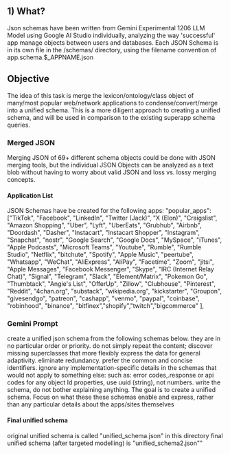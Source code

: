 
## 1) What?

Json schemas have been written from Gemini Experimental 1206 LLM Model using Google AI Studio individually, analyzing the way 'successful' app manage objects between users and databases. Each JSON Schema is in its own file in the /schemas/ directory, using the filename convention of app.schema.$_APPNAME.json

## Objective

The idea of this task is merge the lexicon/ontology/class object of many/most popular web/network applications to condense/convert/merge into a unified schema. This is a more diligent approach to creating a unified schema, and will be used in comparison to the existing superapp schema queries.

### Merged JSON

Merging JSON of 69+ different schema objects could be done with JSON merging tools, but the individual JSON Objects can be analyzed as a text blob without having to worry about valid JSON and loss vs. lossy merging concepts.

#### Application List

JSON Schemas have be created for the following apps:
"popular_apps":
["TikTok",
"Facebook",
"LinkedIn",
"Twitter (Jack)",
"X (Elon)",
"Craigslist",
"Amazon Shopping",
"Uber",
"Lyft",
"UberEats",
"Grubhub",
"Airbnb",
"Doordash",
"Dasher",
"Instacart",
"Instacart Shopper",
"Instagram",
"Snapchat",
"nostr",
"Google Search",
"Google Docs",
"MySpace",
"iTunes",
"Apple Podcasts",
"Microsoft Teams",
"Youtube",
"Rumble",
"Rumble Studio",
"Netflix",
"bitchute",
"Spotify",
"Apple Music",
"peertube",
"Whatsapp",
"WeChat",
"AliExpress",
"AliPay",
"Facetime",
"Zoom",
"jitsi",
"Apple Messages",
"Facebook Messenger",
"Skype",
"IRC (Internet Relay Chat)",
"Signal",
"Telegram",
"Slack",
"Element/Matrix",
"Pokemon Go",
"Thumbtack",
"Angie's List",
"OfferUp",
"Zillow",
"Clubhouse",
"Pinterest",
"Reddit",
"4chan.org",
"substack",
"wikipedia.org",
"kickstarter",
"Groupon",
"givesendgo",
"patreon",
"cashapp",
"venmo",
"paypal",
"coinbase",
"robinhood",
"binance",
"bitfinex","shopify","twitch","bigcommerce"
],

### Gemini Prompt

create a unified json schema from the following schemas below. they are in no particular order or priority. do not simply repeat the content; discover missing
superclasses that more flexibly express the data for general adaptivity.  eliminate redundancy. prefer the common and concise identifiers. ignore any implementation-specific details in the schemas that would not apply to something else: such as: error codes,.response or api  codes  for any object Id properties, use uuid (string), not numbers. write the schema, do not bother explaining anything.  The goal is to create a unified schema. Focus on what these these schemas enable and express, rather than any particular details about the apps/sites themselves


#### Final unified schema 

original unified schema is called "unified_schema.json" in this directory
final unified schema (after targeted modelling) is "unified_schema2.json""



